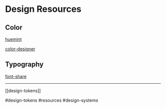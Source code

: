 # Design Resources

## Color

[huemint](https://huemint.com/)

[color-designer](https://colordesigner.io/color-palette-builder#14b8a5-2ecb9f-53dc93-7eec83-acfa70)

## Typography

[font-share](https://www.fontshare.com/)

---

[[design-tokens]]

#design-tokens #resources #design-systems
